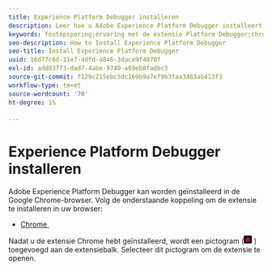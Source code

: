 ```yaml
---
title: Experience Platform Debugger installeren
description: Leer hoe u Adobe Experience Platform Debugger installeert.
keywords: foutopsporing;ervaring met de extensie Platform Debugger;chroom;extensie;installeren
seo-description: How to Install Experience Platform Debugger
seo-title: Install Experience Platform Debugger
uuid: 16d77c6d-11e7-4dfd-a846-3dace9f4070f
exl-id: add83773-dad7-4abe-9740-a69eb8fadbc3
source-git-commit: f129c215ebc5dc169b9a7ef9b3faa3463ab413f3
workflow-type: tm+mt
source-wordcount: '70'
ht-degree: 1%

---
```


# Experience Platform Debugger installeren

Adobe Experience Platform Debugger kan worden geïnstalleerd in de Google Chrome-browser. Volg de onderstaande koppeling om de extensie te installeren in uw browser:

* [&#x200B; Chrome &#x200B;](https://chrome.google.com/webstore/detail/adobe-experience-platform/bfnnokhpnncpkdmbokanobigaccjkpob)

Nadat u de extensie Chrome hebt geïnstalleerd, wordt een pictogram (![](images/start-icon.jpg) ) toegevoegd aan de extensiebalk. Selecteer dit pictogram om de extensie te openen.
